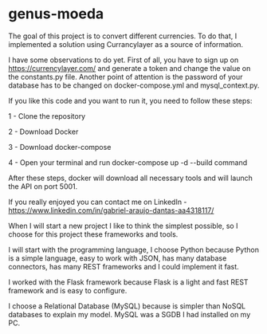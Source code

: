 # genus-moeda

The goal of this project is to convert different currencies.
To do that, I implemented a solution using Currancylayer as a source of information. 

I have some observations to do yet. First of all, you have to sign up on https://currencylayer.com/ and generate a token and change the value on the constants.py file. Another point of attention is the password of your database has to be changed on docker-compose.yml and mysql_context.py.

If you like this code and you want to run it, you need to follow these steps:

1 - Clone the repository

2 - Download Docker

3 - Download docker-compose

4 - Open your terminal and run docker-compose up -d --build command

After these steps, docker will download all necessary tools and will launch the API on port 5001.

If you really enjoyed you can contact me on LinkedIn - https://www.linkedin.com/in/gabriel-araujo-dantas-aa4318117/ 

When I will start a new project I like to think the simplest possible, so I choose for this project these frameworks and tools.

I will start with the programming language, I choose Python because Python is a simple language, easy to work with JSON, has many database connectors, has many REST frameworks and I could implement it fast.

I worked with the Flask framework because Flask is a light and fast REST framework and is easy to configure.

I choose a Relational Database (MySQL) because is simpler than NoSQL databases to explain my model. MySQL was a SGDB I had installed on my PC.
